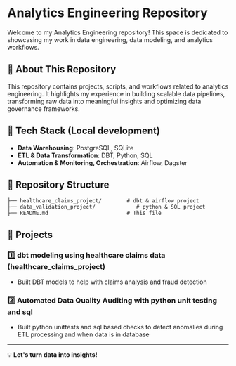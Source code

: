 # Analytics Engineering Repository

Welcome to my Analytics Engineering repository! This space is dedicated to showcasing my work in data engineering, data modeling, and analytics workflows.

## 📌 About This Repository
This repository contains projects, scripts, and workflows related to analytics engineering. It highlights my experience in building scalable data pipelines, transforming raw data into meaningful insights and optimizing data governance frameworks.

## 🔧 Tech Stack (Local development)
- **Data Warehousing**: PostgreSQL, SQLite
- **ETL & Data Transformation**: DBT, Python, SQL
- **Automation & Monitoring, Orchestration**: Airflow, Dagster

## 📂 Repository Structure
```
├── healthcare_claims_project/        # dbt & airflow project
├── data_validation_project/             # python & SQL project
├── README.md                         # This file
```

## 🚀 Projects
### 1️⃣ **dbt modeling using healthcare claims data (healthcare_claims_project)**
- Built DBT models to help with claims analysis and fraud detection

### 2️⃣ **Automated Data Quality Auditing with python unit testing and sql**
- Built python unittests and sql based checks to detect anomalies during ETL processing and when data is in database

---
💡 **Let's turn data into insights!**

